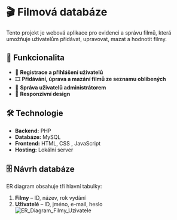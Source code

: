 # 🎬 Filmová databáze

Tento projekt je webová aplikace pro evidenci a správu filmů, která umožňuje uživatelům přidávat, upravovat, mazat a hodnotit filmy.

## 📌 Funkcionalita
- 📌 **Registrace a přihlášení uživatelů**  
- 🎞 **Přidávání, úprava a mazání filmů ze seznamu oblíbených**    
- 🔐 **Správa uživatelů administrátorem**  
- 📱 **Responzivní design**  

## 🛠 Technologie
- **Backend:** PHP   
- **Databáze:** MySQL 
- **Frontend:** HTML, CSS , JavaScript  
- **Hosting:** Lokální server   

## 🗄 Návrh databáze
ER diagram obsahuje tři hlavní tabulky:  
1. **Filmy** – ID, název, rok vydání  
2. **Uživatelé** – ID, jméno, e-mail, heslo  
![ER_Diagram_Filmy_Uzivatele](https://github.com/user-attachments/assets/ca25c79e-59ee-4f9a-875e-f9754be08600)


    




   
